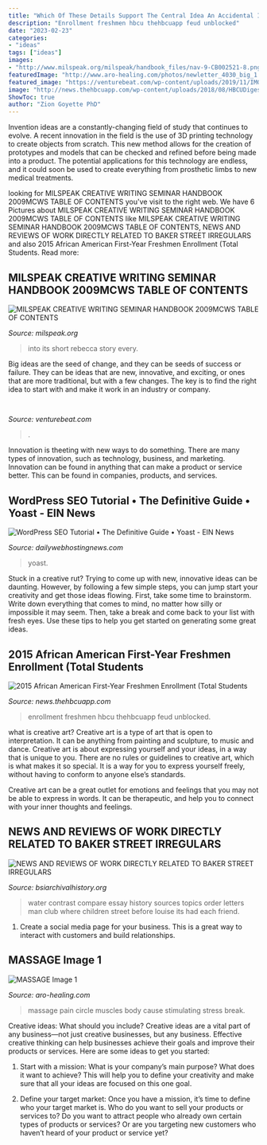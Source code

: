 ```yaml
---
title: "Which Of These Details Support The Central Idea An Accidental Invention : Wordpress Seo Tutorial • The Definitive Guide • Yoast"
description: "Enrollment freshmen hbcu thehbcuapp feud unblocked"
date: "2023-02-23"
categories:
- "ideas"
tags: ["ideas"]
images:
- "http://www.milspeak.org/milspeak/handbook_files/nav-9-CB002521-8.png"
featuredImage: "http://www.aro-healing.com/photos/newletter_4030_big_1.jpg?2641"
featured_image: "https://venturebeat.com/wp-content/uploads/2019/11/IMG_3270.png?w=300"
image: "http://news.thehbcuapp.com/wp-content/uploads/2018/08/HBCUDigestLogo-768x322.png"
ShowToc: true
author: "Zion Goyette PhD"
---
```



Invention ideas are a constantly-changing field of study that continues to evolve. A recent innovation in the field is the use of 3D printing technology to create objects from scratch. This new method allows for the creation of prototypes and models that can be checked and refined before being made into a product. The potential applications for this technology are endless, and it could soon be used to create everything from prosthetic limbs to new medical treatments.

	

		
looking for MILSPEAK CREATIVE WRITING SEMINAR HANDBOOK 2009MCWS TABLE OF CONTENTS you've visit to the right web. We have 6 Pictures about MILSPEAK CREATIVE WRITING SEMINAR HANDBOOK 2009MCWS TABLE OF CONTENTS like MILSPEAK CREATIVE WRITING SEMINAR HANDBOOK 2009MCWS TABLE OF CONTENTS, NEWS AND REVIEWS OF WORK DIRECTLY RELATED TO BAKER STREET IRREGULARS and also 2015 African American First-Year Freshmen Enrollment (Total Students. Read more:
		
    
## MILSPEAK CREATIVE WRITING SEMINAR HANDBOOK 2009MCWS TABLE OF CONTENTS

<img loading=lazy src="http://www.milspeak.org/milspeak/handbook_files/nav-9-CB002521-8.png" onerror="this.onerror=null;this.src='https://tse2.mm.bing.net/th?id=OIP.wTla_aAwrcyMUR8V_1nEMwHaA5&amp;pid=15.1';" alt="MILSPEAK CREATIVE WRITING SEMINAR HANDBOOK 2009MCWS TABLE OF CONTENTS">

_Source: milspeak.org_

>into its short rebecca story every. 

	

Big ideas are the seed of change, and they can be seeds of success or failure. They can be ideas that are new, innovative, and exciting, or ones that are more traditional, but with a few changes. The key is to find the right idea to start with and make it work in an industry or company.

    
## 

<img loading=lazy src="https://venturebeat.com/wp-content/uploads/2019/11/IMG_3270.png?w=300" onerror="this.onerror=null;this.src='https://tse3.mm.bing.net/th?id=OIP.Exb6RmeMBDvVgJPm63bQ4wAAAA&amp;pid=15.1';" alt="">

_Source: venturebeat.com_

>. 

	

Innovation is theeting with new ways to do something. There are many types of innovation, such as technology, business, and marketing. Innovation can be found in anything that can make a product or service better. This can be found in companies, products, and services.

    
## WordPress SEO Tutorial • The Definitive Guide • Yoast - EIN News

<img loading=lazy src="https://dailywebhostingnews.com/wp-content/uploads/2021/06/1138-wordpress-seo-tutorial-the-definitive-guide-yoast-ein-news-600x445.jpg" onerror="this.onerror=null;this.src='https://tse3.mm.bing.net/th?id=OIP.-PvXTcU2fOTUro1JsIlUPQHaFf&amp;pid=15.1';" alt="WordPress SEO Tutorial • The Definitive Guide • Yoast - EIN News">

_Source: dailywebhostingnews.com_

>yoast. 

	

Stuck in a creative rut? Trying to come up with new, innovative ideas can be daunting. However, by following a few simple steps, you can jump start your creativity and get those ideas flowing. First, take some time to brainstorm. Write down everything that comes to mind, no matter how silly or impossible it may seem. Then, take a break and come back to your list with fresh eyes. Use these tips to help you get started on generating some great ideas.

    
## 2015 African American First-Year Freshmen Enrollment (Total Students

<img loading=lazy src="http://news.thehbcuapp.com/wp-content/uploads/2018/08/HBCUDigestLogo-768x322.png" onerror="this.onerror=null;this.src='https://tse2.mm.bing.net/th?id=OIP.HSb_0o9Ctowm4DUPd_r_1wHaDG&amp;pid=15.1';" alt="2015 African American First-Year Freshmen Enrollment (Total Students">

_Source: news.thehbcuapp.com_

>enrollment freshmen hbcu thehbcuapp feud unblocked. 

	

what is creative art?
Creative art is a type of art that is open to interpretation. It can be anything from painting and sculpture, to music and dance. Creative art is about expressing yourself and your ideas, in a way that is unique to you.
There are no rules or guidelines to creative art, which is what makes it so special. It is a way for you to express yourself freely, without having to conform to anyone else’s standards.

Creative art can be a great outlet for emotions and feelings that you may not be able to express in words. It can be therapeutic, and help you to connect with your inner thoughts and feelings.

    
## NEWS AND REVIEWS OF WORK DIRECTLY RELATED TO BAKER STREET IRREGULARS

<img loading=lazy src="http://www.bsiarchivalhistory.org/BSI_Archival_History/Reviews_dept_files/droppedImage_1.png" onerror="this.onerror=null;this.src='https://tse3.mm.bing.net/th?id=OIP.t16kAGOcEGhJueLIZnRNZwAAAA&amp;pid=15.1';" alt="NEWS AND REVIEWS OF WORK DIRECTLY RELATED TO BAKER STREET IRREGULARS">

_Source: bsiarchivalhistory.org_

>water contrast compare essay history sources topics order letters man club where children street before louise its had each friend. 

	

1. Create a social media page for your business. This is a great way to interact with customers and build relationships.

    
## MASSAGE Image 1

<img loading=lazy src="http://www.aro-healing.com/photos/newletter_4030_big_1.jpg?2641" onerror="this.onerror=null;this.src='https://tse1.mm.bing.net/th?id=OIP.zka_53zN1EoWfd4NwuoutwAAAA&amp;pid=15.1';" alt="MASSAGE Image 1">

_Source: aro-healing.com_

>massage pain circle muscles body cause stimulating stress break. 

	

Creative ideas: What should you include?
Creative ideas are a vital part of any business—not just creative businesses, but any business. Effective creative thinking can help businesses achieve their goals and improve their products or services. Here are some ideas to get you started:
1. Start with a mission: What is your company’s main purpose? What does it want to achieve? This will help you to define your creativity and make sure that all your ideas are focused on this one goal.

2. Define your target market: Once you have a mission, it’s time to define who your target market is. Who do you want to sell your products or services to? Do you want to attract people who already own certain types of products or services? Or are you targeting new customers who haven’t heard of your product or service yet?

